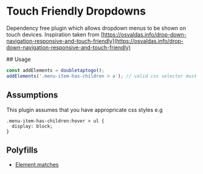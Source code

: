 # Touch Friendly Dropdowns

Dependency free plugin which allows dropdown menus to be shown on touch devices. Inspiration taken from [https://osvaldas.info/drop-down-navigation-responsive-and-touch-friendly](https://osvaldas.info/drop-down-navigation-responsive-and-touch-friendly)

## Usage
```javascript
const addElements = doubletaptogo();
addElements('.menu-item-has-children > a'); // valid css selector must be used
```

## Assumptions
This plugin assumes that you have appropricate css styles e.g
```
.menu-item-has-children:hover > ul {
  display: block;
}
```

## Polyfills
* [Element.matches](https://developer.mozilla.org/en-US/docs/Web/API/Element/matches#Polyfill)



